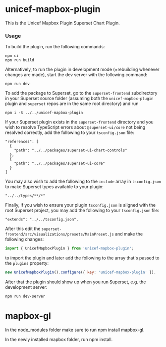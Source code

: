 # unicef-mapbox-plugin

This is the Unicef Mapbox Plugin Superset Chart Plugin.

### Usage

To build the plugin, run the following commands:

```
npm ci
npm run build
```

Alternatively, to run the plugin in development mode (=rebuilding whenever changes are made), start the dev server with the following command:

```
npm run dev
```

To add the package to Superset, go to the `superset-frontend` subdirectory in your Superset source folder (assuming both the `unicef-mapbox-plugin` plugin and `superset` repos are in the same root directory) and run
```
npm i -S ../../unicef-mapbox-plugin
```

If your Superset plugin exists in the `superset-frontend` directory and you wish to resolve TypeScript errors about `@superset-ui/core` not being resolved correctly, add the following to your `tsconfig.json` file:

```
"references": [
  {
    "path": "../../packages/superset-ui-chart-controls"
  },
  {
    "path": "../../packages/superset-ui-core"
  }
]
```

You may also wish to add the following to the `include` array in `tsconfig.json` to make Superset types available to your plugin:

```
"../../types/**/*"
```

Finally, if you wish to ensure your plugin `tsconfig.json` is aligned with the root Superset project, you may add the following to your `tsconfig.json` file:

```
"extends": "../../tsconfig.json",
```

After this edit the `superset-frontend/src/visualizations/presets/MainPreset.js` and make the following changes:

```js
import { UnicefMapboxPlugin } from 'unicef-mapbox-plugin';
```

to import the plugin and later add the following to the array that's passed to the `plugins` property:
```js
new UnicefMapboxPlugin().configure({ key: 'unicef-mapbox-plugin' }),
```

After that the plugin should show up when you run Superset, e.g. the development server:

```
npm run dev-server
```

# mapbox-gl
In the node_modules folder make sure to run npm install mapbox-gl.

In the newly installed mapbox folder, run npm install.